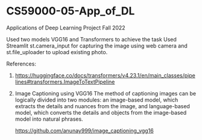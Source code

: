 # CS59000-05-App_of_DL
Applications of Deep Learning Project Fall 2022

Used two models VGG16 and Transformers to achieve the task
Used Streamlit st.camera_input for capturing the image using web camera and st.file_uploader to upload existing photo.


References:
1) https://huggingface.co/docs/transformers/v4.23.1/en/main_classes/pipelines#transformers.ImageToTextPipeline

2) Image Captioning using VGG16
      The method of captioning images can be logically divided into two modules: an image-based model, which extracts the details and nuances from the image, and               language-based model, which converts the details and objects from the image-based model into natural phrases.
      
      https://github.com/anunay999/image_captioning_vgg16


